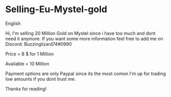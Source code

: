 # Selling-Eu-Mystel-gold


English

Hi, I'm selling 20 Million Gold on Mystel since i have too much and dont need it anymore. If you want some more information feel free to add me on Discord: Buzzinglizard74#0990


Price = 8 $ for 1 Million

Available = 10 Million

Payment options are only Paypal since its the most comon
I'm up for trading low amounts if you dont trust me.

Thanks for reading!
